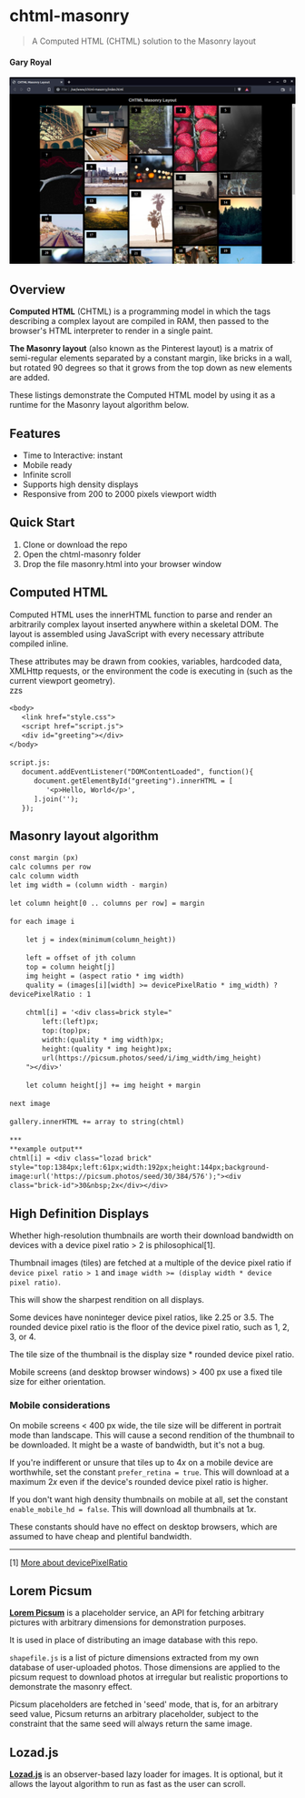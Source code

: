 # chtml-masonry
> A Computed HTML (CHTML) solution to the Masonry layout

#### Gary Royal

![screenshot](masonry.png)

## Overview

**Computed HTML** (CHTML) is a programming model in which the tags describing a complex layout are compiled in RAM, then passed to the browser's HTML interpreter to render in a single paint. 

**The Masonry layout** (also known as the Pinterest layout) is a matrix of semi-regular elements separated by a constant margin, like bricks in a wall, but rotated 90 degrees so that it grows from the top down as new elements are added.

These listings demonstrate the Computed HTML model by using it as a runtime for the Masonry layout algorithm below.


## Features 

* Time to Interactive: instant 
* Mobile ready
* Infinite scroll
* Supports high density displays
* Responsive from 200 to 2000 pixels viewport width


## Quick Start

1. Clone or download the repo
2. Open the chtml-masonry folder
3. Drop the file masonry.html into your browser window


## Computed HTML 

Computed HTML uses the innerHTML function to parse and render an arbitrarily complex layout inserted anywhere within a skeletal DOM. The layout is assembled using JavaScript with every necessary attribute compiled inline. 

These attributes may be drawn from cookies, variables, hardcoded data, XMLHttp requests, or the environment the code is executing in (such as the current viewport geometry).  
zzs
```
<body>
   <link href="style.css">
   <script href="script.js">
   <div id="greeting"></div>
</body>

script.js:
   document.addEventListener("DOMContentLoaded", function(){
      document.getElementById("greeting").innerHTML = [
         '<p>Hello, World</p>',
      ].join('');
   });
```

## Masonry layout algorithm

```
const margin (px)
calc columns per row
calc column width
let img width = (column width - margin)

let column height[0 .. columns per row] = margin

for each image i

	let j = index(minimum(column_height))
	
	left = offset of jth column
	top = column height[j]
	img height = (aspect ratio * img width)
	quality = (images[i][width] >= devicePixelRatio * img_width) ? devicePixelRatio : 1
	
	chtml[i] = '<div class=brick style="
		left:(left)px; 
		top:(top)px; 
		width:(quality * img width)px; 
		height:(quality * img height)px; 
		url(https://picsum.photos/seed/i/img_width/img_height)
	"></div>'

	let column height[j] += img height + margin
	
next image

gallery.innerHTML += array to string(chtml)

***
**example output**
chtml[i] = <div class="lozad brick" style="top:1384px;left:61px;width:192px;height:144px;background-image:url('https://picsum.photos/seed/30/384/576');"><div class="brick-id">30&nbsp;2x</div></div>

```

## High Definition Displays

Whether high-resolution thumbnails are worth their download bandwidth on devices with a device pixel ratio > 2 is philosophical[1].

Thumbnail images (tiles) are fetched at a multiple of the device pixel ratio if `device pixel ratio > 1` and `image width >= (display width * device pixel ratio)`.  

This will show the sharpest rendition on all displays. 

Some devices have noninteger device pixel ratios, like 2.25 or 3.5. The rounded device pixel ratio is the floor of the device pixel ratio, such as 1, 2, 3, or 4.

The tile size of the thumbnail is the display size * rounded device pixel ratio.

Mobile screens (and desktop browser windows) > 400 px use a fixed tile size for either orientation.  

### Mobile considerations 

On mobile screens < 400 px wide, the tile size will be different in portrait mode than landscape. This will cause a second rendition of the thumbnail to be downloaded. It might be a waste of bandwidth, but it's not a bug.

If you're indifferent or unsure that tiles up to 4*x* on a mobile device are worthwhile, set the constant `prefer_retina = true`. This will download at a maximum 2*x* even if the device's rounded device pixel ratio is higher. 

If you don't want high density thumbnails on mobile at all, set the constant `enable_mobile_hd = false`. This will download all thumbnails at 1*x*.

These constants should have no effect on desktop browsers, which are assumed to have cheap and plentiful bandwidth.
***
[1] [More about devicePixelRatio](https://www.quirksmode.org/blog/archives/2012/07/more_about_devi.html)


## Lorem Picsum 

**[Lorem Picsum](https://picsum.photos/)** is a placeholder service, an API for fetching arbitrary pictures with arbitrary dimensions for demonstration purposes.

It is used in place of distributing an image database with this repo.

`shapefile.js` is a list of picture dimensions extracted from my own database of user-uploaded photos. Those dimensions are applied to the picsum request to download photos at irregular but realistic proportions to demonstrate the masonry effect. 

Picsum placeholders are fetched in 'seed' mode, that is, for an arbitrary seed value, Picsum returns an arbitrary placeholder, subject to the constraint that the same seed will always return the same image.


## Lozad.js

**[Lozad.js](https://github.com/ApoorvSaxena/lozad.js)** is an observer-based lazy loader for images. It is optional, but it allows the layout algorithm to run as fast as the user can scroll. 


